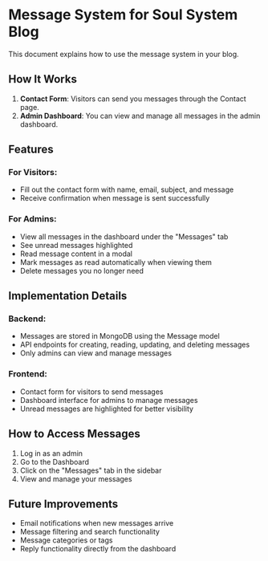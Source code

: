 # Message System for Soul System Blog

This document explains how to use the message system in your blog.

## How It Works

1. **Contact Form**: Visitors can send you messages through the Contact page.
2. **Admin Dashboard**: You can view and manage all messages in the admin dashboard.

## Features

### For Visitors:
- Fill out the contact form with name, email, subject, and message
- Receive confirmation when message is sent successfully

### For Admins:
- View all messages in the dashboard under the "Messages" tab
- See unread messages highlighted
- Read message content in a modal
- Mark messages as read automatically when viewing them
- Delete messages you no longer need

## Implementation Details

### Backend:
- Messages are stored in MongoDB using the Message model
- API endpoints for creating, reading, updating, and deleting messages
- Only admins can view and manage messages

### Frontend:
- Contact form for visitors to send messages
- Dashboard interface for admins to manage messages
- Unread messages are highlighted for better visibility

## How to Access Messages

1. Log in as an admin
2. Go to the Dashboard
3. Click on the "Messages" tab in the sidebar
4. View and manage your messages

## Future Improvements

- Email notifications when new messages arrive
- Message filtering and search functionality
- Message categories or tags
- Reply functionality directly from the dashboard